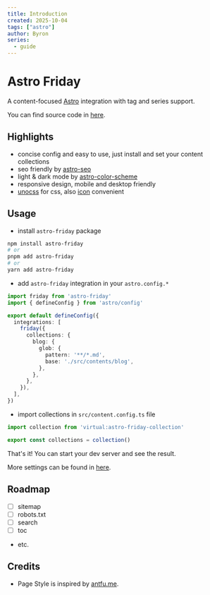 ```yaml
---
title: Introduction
created: 2025-10-04
tags: ["astro"]
author: Byron
series:
  - guide
---
```


# Astro Friday

A content-focused [Astro](https://astro.build) integration with tag and series support.

You can find source code in [here](https://github.com/byronogis/astro-friday).

## Highlights

- concise config and easy to use, just install and set your content collections
- seo friendly by [astro-seo](https://github.com/jonasmerlin/astro-seo)
- light & dark mode by [astro-color-scheme](https://github.com/surjithctly/astro-color-scheme)
- responsive design, mobile and desktop friendly
- [unocss](https://github.com/unocss/unocss) for css, also [icon](https://unocss.dev/presets/icons) convenient

## Usage

- install `astro-friday` package

```bash
npm install astro-friday
# or
pnpm add astro-friday
# or
yarn add astro-friday
```

- add `astro-friday` integration in your `astro.config.*`

```ts
import friday from 'astro-friday'
import { defineConfig } from 'astro/config'

export default defineConfig({
  integrations: [
    friday({
      collections: {
        blog: {
          glob: {
            pattern: '**/*.md',
            base: './src/contents/blog',
          },
        },
      },
    }),
  ],
})
```

- import collections in `src/content.config.ts` file

```ts
import collection from 'virtual:astro-friday-collection'

export const collections = collection()
```

That's it! You can start your dev server and see the result.

More settings can be found in [here](./configuration).

## Roadmap

- [ ] sitemap
- [ ] robots.txt
- [ ] search
- [ ] toc
- etc.

## Credits

- Page Style is inspired by [antfu.me](https://antfu.me).
